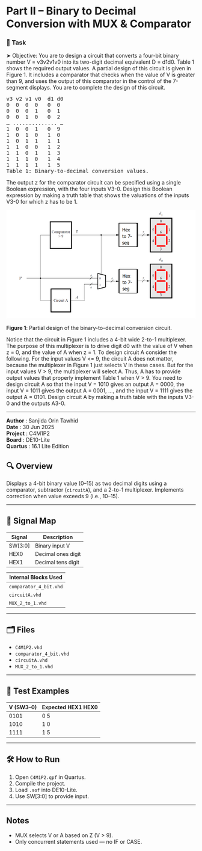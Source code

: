# Part II – Binary to Decimal Conversion with MUX & Comparator


### 🔧 Task

➤ Objective:
You are to design a circuit that converts a four-bit binary number V = v3v2v1v0 into its two-digit decimal equivalent D = d1d0. Table 1 shows the required output values. A partial design of this circuit is given in Figure 1. It includes a comparator that checks when the value of V is greater than 9, and uses the output of this comparator in the control of the 7-segment displays. You are to complete the design of this circuit.

<pre>
v3 v2 v1 v0  d1 d0
0  0  0  0   0  0
0  0  0  1   0  1
0  0  1  0   0  2
… .............. …
1  0  0  1   0  9
1  0  1  0   1  0
1  0  1  1   1  1
1  1  0  0   1  2
1  1  0  1   1  3
1  1  1  0   1  4
1  1  1  1   1  5
Table 1: Binary-to-decimal conversion values.
</pre>

The output z for the comparator circuit can be specified using a single Boolean expression, with the four inputs V3-0. Design this Boolean expression by making a truth table that shows the valuations of the inputs V3-0 for which z has to be 1.
  
![Figure 1: Partial design of the binary-to-decimal conversion circuit](images/BCD_Block_Diagram.PNG)


**Figure 1**: Partial design of the binary-to-decimal conversion circuit.

Notice that the circuit in Figure 1 includes a 4-bit wide 2-to-1 multiplexer. The purpose of this multiplexer is to drive digit d0 with the value of V when z = 0, and the value of A when z = 1. To design circuit A consider the following. For the input values V <= 9, the circuit A does not matter, because the multiplexer in Figure 1 just selects V in these cases. But for the input values V > 9, the multiplexer will select A. Thus, A has to provide output values that properly implement Table 1 when V > 9. You need to design circuit A so that the input V = 1010 gives an output A = 0000, the input V = 1011 gives the output A = 0001, …, and the input V = 1111 gives the output A = 0101. Design circuit A by making a truth table with the inputs V3-0 and the outputs A3-0.

---
  
**Author**      : Sanjida Orin Tawhid  
**Date**        : 30 Jun 2025  
**Project**     : C4M1P2  
**Board**       : DE10-Lite  
**Quartus**     : 16.1 Lite Edition  



## 🔍 Overview

Displays a 4-bit binary value (0–15) as two decimal digits using a comparator, subtractor (`circuitA`), and a 2-to-1 multiplexer. Implements correction when value exceeds 9 (i.e., 10–15).

---

## 🔧 Signal Map

| Signal | Description              |
|--------|--------------------------|
| SW[3:0] | Binary input V          |
| HEX0    | Decimal ones digit      |
| HEX1    | Decimal tens digit      |

| Internal Blocks Used |
|----------------------|
| `comparator_4_bit.vhd` |
| `circuitA.vhd`         |
| `MUX_2_to_1.vhd`       |

---

## 🗂 Files

- `C4M1P2.vhd`
- `comparator_4_bit.vhd`
- `circuitA.vhd`
- `MUX_2_to_1.vhd`

---

## 🧪 Test Examples

| V (SW3–0) | Expected HEX1 HEX0 |
|-----------|---------------------|
| 0101      | 0 5                 |
| 1010      | 1 0                 |
| 1111      | 1 5                 |

---

## 🛠 How to Run

1. Open `C4M1P2.qpf` in Quartus.
2. Compile the project.
3. Load `.sof` into DE10-Lite.
4. Use SW[3:0] to provide input.

---

## Notes

- MUX selects V or A based on Z (V > 9).
- Only concurrent statements used — no IF or CASE.
